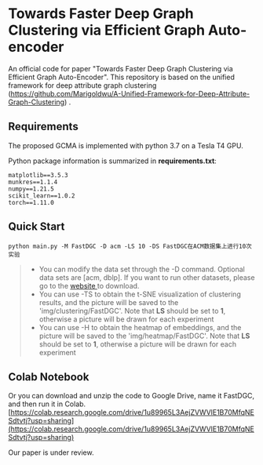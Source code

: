 # Towards Faster Deep Graph Clustering via Efficient Graph Auto-encoder

An official code for paper "Towards Faster Deep Graph Clustering via Efficient Graph Auto-Encoder". This repository is based on the unified framework for deep attribute graph clustering (https://github.com/Marigoldwu/A-Unified-Framework-for-Deep-Attribute-Graph-Clustering) .

## Requirements

The proposed GCMA is implemented with python 3.7 on a Tesla T4 GPU.

Python package information is summarized in **requirements.txt**:

```
matplotlib==3.5.3
munkres==1.1.4
numpy==1.21.5
scikit_learn==1.0.2
torch==1.11.0
```

## Quick Start

```
python main.py -M FastDGC -D acm -LS 10 -DS FastDGC在ACM数据集上进行10次实验
```

>- You can modify the data set through the -D command. Optional data sets are [acm, dblp]. If you want to run other datasets, please go to the [website ](https://github.com/yueliu1999/Awesome-Deep-Graph-Clustering) to download.
>- You can use -TS to obtain the t-SNE visualization of clustering results, and the picture will be saved to the 'img/clustering/FastDGC'. Note that **LS** should be set to **1**, otherwise a picture will be drawn for each experiment
>- You can use -H to obtain the heatmap of embeddings, and the picture will be saved to the 'img/heatmap/FastDGC'. Note that **LS** should be set to **1**, otherwise a picture will be drawn for each experiment

## Colab Notebook

Or you can download and unzip the code to Google Drive, name it FastDGC, and then run it in Colab. [https://colab.research.google.com/drive/1u89965L3AejZVWVlE1B70MfqNESdtvtj?usp=sharing](https://colab.research.google.com/drive/1u89965L3AejZVWVlE1B70MfqNESdtvtj?usp=sharing)

Our paper is under review. 